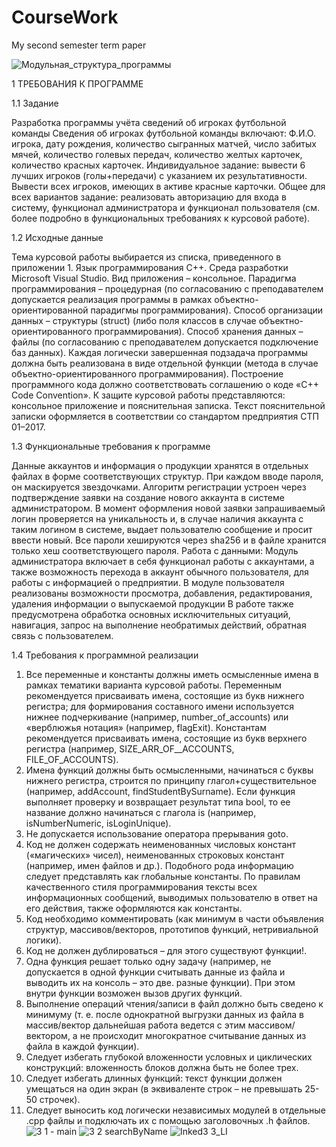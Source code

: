 # CourseWork
 My second semester term paper

![Модульная_структура_программы](https://user-images.githubusercontent.com/91983402/178626075-8207aa9e-db42-459e-a526-dde3a56be299.jpg)

1 ТРЕБОВАНИЯ К ПРОГРАММЕ

1.1	Задание

Разработка программы учёта сведений об игроках футбольной команды 
Сведения об игроках футбольной команды включают: Ф.И.О. игрока, дату рождения, количество сыгранных матчей, число забитых мячей, количество голевых передач, количество желтых карточек, количество красных карточек.
Индивидуальное задание: вывести 6 лучших игроков (голы+передачи) с указанием их результативности. Вывести всех игроков, имеющих в активе красные карточки.
Общее для всех вариантов задание: реализовать авторизацию для входа в систему, функционал администратора и функционал пользователя (см. более подробно в функциональных требованиях к курсовой работе). 

1.2 Исходные данные

Тема курсовой работы выбирается из списка, приведенного в 
приложении 1.
Язык программирования С++.
Среда разработки Microsoft Visual Studio.
Вид приложения – консольное.
Парадигма программирования – процедурная (по согласованию с преподавателем допускается реализация программы в рамках объектно-ориентированной парадигмы программирования). 
Способ организации данных – структуры (struct) (либо поля классов в случае объектно-ориентированного программирования). 
Способ хранения данных – файлы (по согласованию с преподавателем допускается подключение баз данных). 
Каждая логически завершенная подзадача программы должна быть реализована в виде отдельной функции (метода в случае объектно-ориентированного программирования).
Построение программного кода должно соответствовать соглашению о коде «С++ Code Convention».
К защите курсовой работы представляются: консольное приложение и пояснительная записка.
Текст пояснительной записки оформляется в соответствии со стандартом предприятия СТП 01–2017.

1.3 Функциональные требования к программе

Данные аккаунтов и информация о продукции хранятся в отдельных файлах в форме соответствующих структур.
При каждом вводе пароля, он маскируется звездочками.
Алгоритм регистрации устроен через подтверждение заявки на создание нового аккаунта в системе администратором. В момент оформления новой заявки запрашиваемый логин проверяется на уникальность и, в случае наличия аккаунта с таким логином в системе, выдает пользователю сообщение и просит ввести новый.
Все пароли хешируются через sha256 и в файле хранится только хеш соответствующего пароля.
Работа с данными:
Модуль администратора включает в себя функционал работы с аккаунтами, а также возможность перехода в аккаунт обычного пользователя, для работы с информацией о предприятии.
В модуле пользователя реализованы возможности просмотра, добавления, редактирования, удаления информации о выпускаемой продукции
В работе также предусмотрена обработка основных исключительных ситуаций, навигация, запрос на выполнение необратимых действий, обратная связь с пользователем.

1.4 Требования к программной реализации

1. Все переменные и константы должны иметь осмысленные имена в рамках тематики варианта курсовой работы. Переменным рекомендуется присваивать имена, состоящие из букв нижнего регистра; для формирования составного имени используется нижнее подчеркивание (например, number_of_accounts) или  «верблюжья нотация» (например, flagExit). Константам рекомендуется присваивать имена, состоящие из букв верхнего регистра (например, SIZE_ARR_OF__ACCOUNTS, FILE_OF_ACCOUNTS).
2. Имена функций должны быть осмысленными, начинаться с буквы нижнего регистра, строится по принципу глагол+существительное (например, addAccount, findStudentBySurname). Если функция выполняет проверку и возвращает результат типа bool, то ее название должно начинаться с глагола is (например, isNumberNumeric, isLoginUnique). 
3.   Не допускается использование оператора прерывания goto.
4. Код не должен содержать неименованных числовых констант («магических» чисел), неименованных строковых констант (например, имен файлов и др.). Подобного рода информацию следует представлять как глобальные константы. По правилам качественного стиля программирования тексты всех информационных сообщений, выводимых пользователю в ответ на его действия, также оформляются как константы.
5.  Код необходимо комментировать (как минимум в части объявления структур, массивов/векторов, прототипов функций, нетривиальной логики).
6.   Код не должен дублироваться – для этого существуют функции!.
7.  Одна функция решает только одну задачу (например, не допускается в одной функции считывать данные из файла и выводить их на консоль – это две.
разные функции). При этом внутри функции возможен вызов других функций.
8.  Выполнение операций чтения/записи в файл должно быть сведено к минимуму (т. е. после однократной выгрузки данных из файла в массив/вектор дальнейшая работа ведется с этим массивом/вектором, а не происходит многократное считывание данных из файла в каждой функции).
9. Следует избегать глубокой вложенности условных и циклических конструкций: вложенность блоков должна быть не более трех.
10. Следует избегать длинных функций: текст функции должен умещаться на один экран (в эквиваленте строк – не превышать 25-50 строчек). 
11. Следует выносить код логически независимых модулей в отдельные .cpp файлы и подключать их с помощью заголовочных .h файлов.
![3 1 - main](https://user-images.githubusercontent.com/91983402/178626357-3d325129-12b8-4d11-85ff-3479f045cfa3.jpg)
![3 2 searchByName](https://user-images.githubusercontent.com/91983402/178626373-7c536081-ff44-4db1-a6bb-62ea567ca59b.jpg)
![Inked3 3_LI](https://user-images.githubusercontent.com/91983402/178626382-74800653-bbf8-4001-b8c8-74cd0e923d84.jpg)
